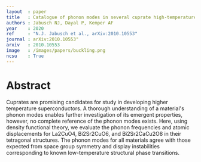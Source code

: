 ```yaml
---
layout  : paper
title   : Catalogue of phonon modes in several cuprate high-temperature superconductors from density functional theory
authors : Jabusch NJ, Dayal P, Kemper AF
year    : 2020
ref     : "N.J. Jabusch et al., arXiv:2010.10553"
journal : arXiv:2010.10553"
arxiv   : 2010.10553
image   : /images/papers/buckling.png
ncsu    : True
---
```


# Abstract
 Cuprates are promising candidates for study in developing higher temperature superconductors. A thorough understanding of a material's phonon modes enables further investigation of its emergent properties, however, no complete reference of the phonon modes exists. Here, using density functional theory, we evaluate the phonon frequencies and atomic displacements for La2CuO4, Bi2Sr2CuO6, and Bi2Sr2CaCu2O8 in their tetragonal structures. The phonon modes for all materials agree with those expected from space group symmetry and display instabilities corresponding to known low-temperature structural phase transitions. 
